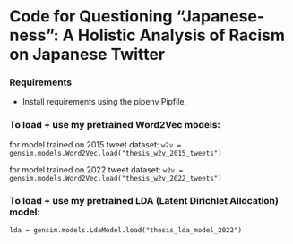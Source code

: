 # Code for Questioning “Japanese-ness”: A Holistic Analysis of Racism on Japanese Twitter

### Requirements
- Install requirements using the pipenv Pipfile. 

### To load + use my pretrained Word2Vec models:
for model trained on 2015 tweet dataset: 
`w2v = gensim.models.Word2Vec.load("thesis_w2v_2015_tweets")`

for model trained on 2022 tweet dataset: 
`w2v = gensim.models.Word2Vec.load("thesis_w2v_2022_tweets")`

### To load + use my pretrained LDA (Latent Dirichlet Allocation) model:
`lda = gensim.models.LdaModel.load("thesis_lda_model_2022")`
